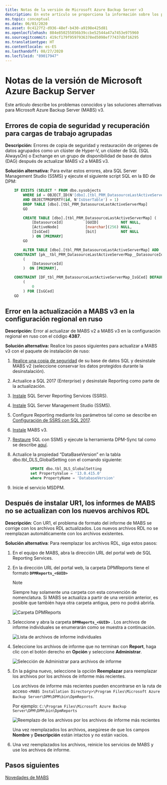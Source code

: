 ```yaml
---
title: Notas de la versión de Microsoft Azure Backup Server v3
description: En este artículo se proporciona la información sobre los problemas conocidos y las soluciones alternativas para Microsoft Azure Backup Server (MABS) v3.
ms.topic: conceptual
ms.date: 06/03/2020
ms.asset: 0c4127f2-d936-48ef-b430-a9198e425d81
ms.openlocfilehash: 884e850255856b39ccbe52544a47a7453e975960
ms.sourcegitcommit: 419cf179f9597936378ed5098ef77437dbf16295
ms.translationtype: HT
ms.contentlocale: es-ES
ms.lasthandoff: 08/27/2020
ms.locfileid: "89017947"
---
```

# <a name="release-notes-for-microsoft-azure-backup-server"></a>Notas de la versión de Microsoft Azure Backup Server

Este artículo describe los problemas conocidos y las soluciones alternativas para Microsoft Azure Backup Server (MABS) v3.

## <a name="backup-and-recovery-fails-for-clustered-workloads"></a>Errores de copia de seguridad y recuperación para cargas de trabajo agrupadas

**Descripción:** Errores de copia de seguridad y restauración de orígenes de datos agrupados como un clúster de Hyper-V, un clúster de SQL (SQL AlwaysOn) o Exchange en un grupo de disponibilidad de base de datos (DAG) después de actualizar MABS v2 a MABS v3.

**Solución alternativa:** Para evitar estos errores, abra SQL Server Management Studio (SSMS) y ejecute el siguiente script SQL en la BD de DPM:

```sql
    IF EXISTS (SELECT * FROM dbo.sysobjects
        WHERE id = OBJECT_ID(N'[dbo].[tbl_PRM_DatasourceLastActiveServerMap]')
        AND OBJECTPROPERTY(id, N'IsUserTable') = 1)
        DROP TABLE [dbo].[tbl_PRM_DatasourceLastActiveServerMap]
        GO

        CREATE TABLE [dbo].[tbl_PRM_DatasourceLastActiveServerMap] (
            [DatasourceId]          [GUID]          NOT NULL,
            [ActiveNode]            [nvarchar](256) NULL,
            [IsGCed]                [bit]           NOT NULL
            ) ON [PRIMARY]
        GO

        ALTER TABLE [dbo].[tbl_PRM_DatasourceLastActiveServerMap] ADD
    CONSTRAINT [pk__tbl_PRM_DatasourceLastActiveServerMap__DatasourceId] PRIMARY KEY NONCLUSTERED
        (
            [DatasourceId]
        )  ON [PRIMARY],

    CONSTRAINT [DF_tbl_PRM_DatasourceLastActiveServerMap_IsGCed] DEFAULT
        (
            0
        ) FOR [IsGCed]
    GO
```

## <a name="upgrade-to-mabs-v3-fails-in-russian-locale"></a>Error en la actualización a MABS v3 en la configuración regional en ruso

**Descripción:** Error al actualizar de MABS v2 a MABS v3 en la configuración regional en ruso con el código **4387**.

**Solución alternativa:** Realice los pasos siguientes para actualizar a MABS v3 con el paquete de instalación de ruso:

1. [Realice una copia de seguridad](/sql/relational-databases/backup-restore/create-a-full-database-backup-sql-server#SSMSProcedure) de su base de datos SQL y desinstale MABS v2 (seleccione conservar los datos protegidos durante la desinstalación).
2. Actualice a SQL 2017 (Enterprise) y desinstale Reporting como parte de la actualización.
3. [Instale](/sql/reporting-services/install-windows/install-reporting-services#install-your-report-server) SQL Server Reporting Services (SSRS).
4. [Instale](/sql/ssms/download-sql-server-management-studio-ssms) SQL Server Management Studio (SSMS).
5. Configure Reporting mediante los parámetros tal como se describe en [Configuración de SSRS con SQL 2017](./backup-azure-microsoft-azure-backup.md#upgrade-mabs).
6. [Instale](backup-azure-microsoft-azure-backup.md) MABS v3.
7. [Restaure](/sql/relational-databases/backup-restore/restore-a-database-backup-using-ssms) SQL con SSMS y ejecute la herramienta DPM-Sync tal como se describe [aquí](/system-center/dpm/back-up-the-dpm-server?view=sc-dpm-2019#using-dpmsync).
8. Actualice la propiedad “DataBaseVersion” en la tabla dbo.tbl_DLS_GlobalSetting con el comando siguiente:

    ```sql
            UPDATE dbo.tbl_DLS_GlobalSetting
            set PropertyValue = '13.0.415.0'
            where PropertyName = 'DatabaseVersion'
    ```

9. Inicie el servicio MSDPM.

## <a name="after-installing-ur1-the-mabs-reports-arent-updated-with-new-rdl-files"></a>Después de instalar UR1, los informes de MABS no se actualizan con los nuevos archivos RDL

**Descripción**: Con UR1, el problema de formato del informe de MABS se corrige con los archivos RDL actualizados. Los nuevos archivos RDL no se reemplazan automáticamente con los archivos existentes.

**Solución alternativa**: Para reemplazar los archivos RDL, siga estos pasos:

1. En el equipo de MABS, abra la dirección URL del portal web de SQL Reporting Services.
1. En la dirección URL del portal web, la carpeta DPMReports tiene el formato **`DPMReports_<GUID>`**

    >[!NOTE]
    >Siempre hay solamente una carpeta con esta convención de nomenclatura. Si MABS se actualiza a partir de una versión anterior, es posible que también haya otra carpeta antigua, pero no podrá abrirla.

    ![Carpeta DPMReports](./media/backup-mabs-release-notes-v3/dpm-reports-folder.png)

1. Seleccione y abra la carpeta **`DPMReports_<GUID>`** . Los archivos de informe individuales se enumerarán como se muestra a continuación.

    ![Lista de archivos de informe individuales](./media/backup-mabs-release-notes-v3/individual-report-files.png)

1. Seleccione los archivos de informe que no terminan con **Report**, haga clic con el botón derecho en **Opción** y seleccione **Administrar**.

    ![Selección de Administrar para archivos de informe](./media/backup-mabs-release-notes-v3/manage-files.png)

1. En la página nuevo, seleccione la opción **Reemplazar** para reemplazar los archivos por los archivos de informe más recientes.

    Los archivos de informe más recientes pueden encontrarse en la ruta de acceso `<MABS Installation Directory>\Program Files\Microsoft Azure Backup Server\DPM\DPM\bin\DpmReports`.

    Por ejemplo: `C:\Program Files\Microsoft Azure Backup Server\DPM\DPM\bin\DpmReports`

    ![Reemplazo de los archivos por los archivos de informe más recientes](./media/backup-mabs-release-notes-v3/replace-files.png)

    Una vez reemplazados los archivos, asegúrese de que los campos **Nombre** y **Descripción** están intactos y no están vacíos.

1. Una vez reemplazados los archivos, reinicie los servicios de MABS y use los archivos de informe.

## <a name="next-steps"></a>Pasos siguientes

[Novedades de MABS](backup-mabs-whats-new-mabs.md)
